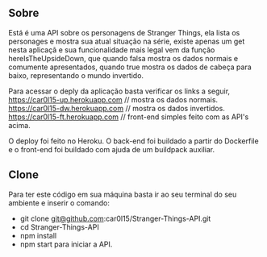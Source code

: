 ## Sobre

Está é uma API sobre os personagens de Stranger Things,
ela lista os personages e mostra sua atual situação na série,
existe apenas um get nesta aplicaçã e sua funcionalidade mais 
legal vem da função hereIsTheUpsideDown, que quando falsa mostra os
dados normais e comumente apresentados, quando true mostra
os dados de cabeça para baixo, representando o mundo invertido.

Para acessar o deply da aplicação basta verificar os links a seguir,
https://car0l15-up.herokuapp.com   // mostra os dados normais.
https://car0l15-dw.herokuapp.com   // mostra os dados invertidos.
https://car0l15-ft.herokuapp.com  // front-end simples feito com as API's acima.

O deploy foi feito no Heroku. O back-end foi buildado a partir do Dockerfile e
o front-end foi buildado com ajuda de um buildpack auxiliar.

## Clone
Para ter este código em sua máquina basta ir ao seu terminal do seu ambiente e inserir o comando:

- git clone git@github.com:car0l15/Stranger-Things-API.git 
- cd Stranger-Things-API
- npm install
- npm start para iniciar a API.
